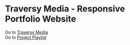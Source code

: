 # Traversy Media - Responsive Portfolio Website

Go to [Traversy Media](https://www.youtube.com/user/TechGuyWeb)  
Go to [Project Playlist](https://www.youtube.com/playlist?list=PLillGF-RfqbYoGoCjKoMOkVznV6aSXKzU)